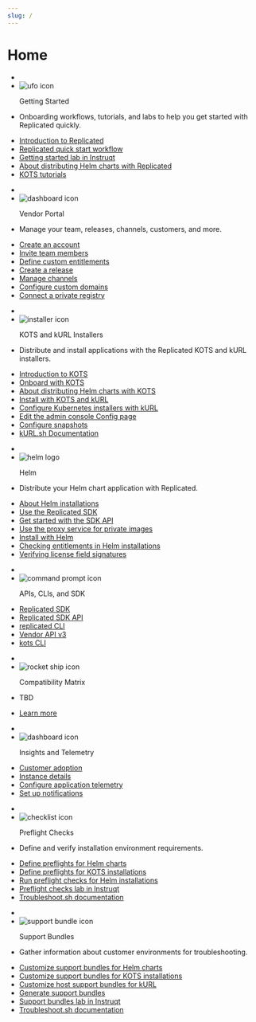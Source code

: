 ```yaml
---
slug: /
---
```


# Home


<section class="tile__container">
<ul class="tile">
    <li class="tile__header">
        <li><img src="images/icons/alien_vault.png" alt="ufo icon"></img></li>
        <p>Getting Started</p>
    </li>
    <li>
        <p>Onboarding workflows, tutorials, and labs to help you get started with Replicated quickly.</p>
    </li>
    <li>
      <a href="intro-replicated">Introduction to Replicated</a>
    </li>
    <li>
      <a href="vendor/replicated-onboarding">Replicated quick start workflow</a>
    </li>
    <li>
      <a href="https://play.instruqt.com/embed/replicated/tracks/distributing-with-replicated?token=em_VHOEfNnBgU3auAnN">Getting started lab in Instruqt</a>
    </li>
    <li>
      <a href="vendor/distributing-overview">About distributing Helm charts with Replicated</a>
    </li>
    <li>
      <a href="vendor/tutorial-ui-setup">KOTS tutorials</a>
    </li>
  </ul>
  <ul class="tile">
    <li class="tile__header">
        <li><img src="images/icons/vendor_portal_2.png" alt="dashboard icon"></img></li>
        <p>Vendor Portal</p>
    </li>
    <li>
        <p>Manage your team, releases, channels, customers, and more.</p>
    </li>
    <li>
      <a href="vendor/vendor-portal-creating-account">Create an account</a>
    </li>
    <li>
      <a href="vendor/team-management#invite-members">Invite team members</a>
    </li>
    <li>
      <a href="vendor/licenses-adding-custom-fields">Define custom entitlements</a>
    </li>
    <li>
      <a href="vendor/releases-creating-releases">Create a release</a>
    </li>
    <li>
      <a href="vendor/releases-creating-channels">Manage channels</a>
    </li>
    <li>
      <a href="vendor/custom-domains-using">Configure custom domains</a>
    </li>
    <li>
      <a href="vendor/packaging-private-images">Connect a private registry</a>
    </li>
  </ul>
</section>
<section class="tile__container">
  <ul class="tile">
    <li class="tile__header">
        <li><img src="images/icons/k8s_installer.png" alt="installer icon"></img></li>
        <p>KOTS and kURL Installers</p>
    </li>
    <li>
        <p>Distribute and install applications with the Replicated KOTS and kURL installers.</p>
    </li>
    <li>
      <a href="intro-kots">Introduction to KOTS</a>
    </li>
    <li>
      <a href="vendor/distributing-workflow">Onboard with KOTS</a>
    </li>
    <li>
      <a href="vendor/helm-native-about">About distributing Helm charts with KOTS</a>
    </li>
    <li>
      <a href="enterprise/installing-overview">Install with KOTS and kURL</a>
    </li>
    <li>
      <a href="vendor/packaging-embedded-kubernetes">Configure Kubernetes installers with kURL</a>
    </li>
    <li>
      <a href="vendor/admin-console-customize-config-screen">Edit the admin console Config page</a>
    </li>
    <li>
      <a href="vendor/snapshots-configuring-backups">Configure snapshots</a>
    </li>
    <li>
      <a href="https://kurl.sh/docs/introduction/">kURL.sh Documentation</a>
    </li>
  </ul>
  <ul class="tile">
    <li class="tile__header">
        <li><img src="images/icons/helm-logo.png" alt="helm logo" id="tile__header__helm"></img></li>
        <p>Helm</p>
    </li>
    <li>
        <p>Distribute your Helm chart application with Replicated.</p>
    </li>
    <li>
      <a href="vendor/distributing-overview#helm">About Helm installations</a>
    </li>
    <li>
      <a href="vendor/replicated-sdk-overview">Use the Replicated SDK</a>
    </li>
    <li>
      <a href="vendor/replicated-sdk-development">Get started with the SDK API</a>
    </li>
    <li>
      <a href="vendor/helm-image-registry">Use the proxy service for private images</a>
    </li>
    <li>
      <a href="vendor/install-with-helm">Install with Helm</a>
    </li>
    <li>
      <a href="vendor/licenses-reference-helm">Checking entitlements in Helm installations</a>
    </li>
    <li>
      <a href="vendor/licenses-verify-fields-sdk-api">Verifying license field signatures</a>
    </li>
  </ul>
</section>
<section class="tile__container">
   <ul class="tile">
    <li class="tile__header">
        <li><img src="images/icons/commands.png" alt="command prompt icon"></img></li>
        <p>APIs, CLIs, and SDK</p>
    </li>
    <li>
      <a href="vendor/replicated-sdk-overview">Replicated SDK</a>
    </li>
    <li>
      <a href="reference/replicated-sdk-apis">Replicated SDK API</a>
    </li>
    <li>
      <a href="reference/replicated-cli-installing">replicated CLI</a>
    </li>
    <li>
      <a href="reference/vendor-api-using">Vendor API v3</a>
    </li>
    <li>
      <a href="reference/kots-cli-getting-started">kots CLI</a>
    </li>
  </ul>
  <ul class="tile">
    <li class="tile__header">
        <li><img src="images/icons/release.png" alt="rocket ship icon"></img></li>
        <p>Compatibility Matrix</p>
    </li>
    <li>
        <p>TBD</p>
    </li>
    <li>
      <a href="">Learn more</a>
    </li>
  </ul>
    <ul class="tile">
    <li class="tile__header">
        <li><img src="images/icons/dashboard_1.png" alt="dashboard icon"></img></li>
        <p>Insights and Telemetry</p>
    </li>
    <li>
      <a href="vendor/customer-adoption">Customer adoption</a>
    </li>
    <li>
      <a href="vendor/instance-insights-details">Instance details</a>
    </li>
    <li>
      <a href="vendor/insights-app-status">Configure application telemetry</a>
    </li>
    <li>
      <a href="vendor/instance-notifications-config">Set up notifications</a>
    </li>
  </ul>
</section>
<section class="tile__container">
  <ul class="tile">
    <li class="tile__header">
        <li><img src="images/icons/checklist.png" alt="checklist icon"></img></li>
        <p>Preflight Checks</p>
    </li>
    <li>
        <p>Define and verify installation environment requirements.</p>
    </li>
    <li>
      <a href="vendor/preflight-helm-defining">Define preflights for Helm charts</a>
    </li>
    <li>
      <a href="vendor/preflight-kots-defining">Define preflights for KOTS installations</a>
    </li>
    <li>
      <a href="vendor/preflight-running">Run preflight checks for Helm installations</a>
    </li>
    <li>
      <a href="https://play.instruqt.com/embed/replicated/tracks/avoiding-installation-pitfalls?token=em_gJjtIzzTTtdd5RFG">Preflight checks lab in Instruqt</a>
    </li>
    <li>
      <a href="https://troubleshoot.sh/docs/preflight/introduction/">Troubleshoot.sh documentation</a>
    </li>
  </ul>
  <ul class="tile">
    <li class="tile__header">
        <li><img src="images/icons/support_bundle.png" alt="support bundle icon"></img></li>
        <p>Support Bundles</p>
    </li>
    <li>
        <p>Gather information about customer environments for troubleshooting.</p>
    </li>
    <li>
      <a href="vendor/support-bundle-helm-customizing">Customize support bundles for Helm charts</a>
    </li>
    <li>
      <a href="vendor/support-bundle-kots-customizing">Customize support bundles for KOTS installations</a>
    </li>
    <li>
      <a href="vendor/support-host-support-bundles">Customize host support bundles for kURL</a>
    </li>
    <li>
      <a href="vendor/support-bundle-generating">Generate support bundles</a>
    </li>
    <li>
      <a href="https://play.instruqt.com/embed/replicated/tracks/closing-information-gap?token=em_MO2XXCz3bAgwtEca">Support bundles lab in Instruqt</a>
    </li>
    <li>
      <a href="https://troubleshoot.sh/docs/preflight/introduction/">Troubleshoot.sh documentation</a>
    </li>
  </ul>
</section>

